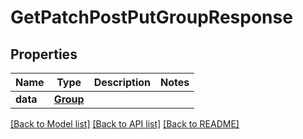 # GetPatchPostPutGroupResponse

## Properties
Name | Type | Description | Notes
------------ | ------------- | ------------- | -------------
**data** | [**Group**](Group.md) |  | 

[[Back to Model list]](../README.md#documentation-for-models) [[Back to API list]](../README.md#documentation-for-api-endpoints) [[Back to README]](../README.md)

